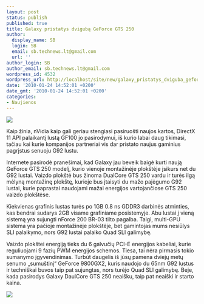```yaml
---
layout: post
status: publish
published: true
title: Galaxy pristatys dvigubą GeForce GTS 250
author:
  display_name: SB
  login: SB
  email: sb.technews.lt@gmail.com
  url: ''
author_login: SB
author_email: sb.technews.lt@gmail.com
wordpress_id: 4532
wordpress_url: http://localhost/site/new/galaxy_pristatys_dviguba_geforce_gts_250/
date: '2010-01-24 14:52:01 +0200'
date_gmt: '2010-01-24 14:52:01 +0200'
categories:
- Naujienos
---
```

<div class="imgright"><img src="http://www.part.lt/img/6f51b57153e2a3911996a915d9db3232771.jpg"  /></div>
<p>Kaip žinia, nVidia kaip gali geriau stengiasi pasiruošti naujos kartos, DirectX 11 API palaikantį lustą GF100 jo pasirodymui, iš kurio labai daug tikimasi, tačiau kai kurie kompanijos partneriai vis dar pristato naujus gaminius pagrįstus senuoju G92 lustu.</p>
<p>Internete pasirodė pranešimai, kad Galaxy jau beveik baigė kurti naują GeForce GTS 250 modelį, kurio vienoje montažinėje plokštėje įsikurs net du G92 lustai. Vaizdo plokštė bus žinoma DualCore GTS 250 vardu ir turės ilgą mėlyną montažinę plokštę, kurioje bus įtaisyti du mažo pajėgumo G92 lustai, kurie paprastai naudojami mažai energijos vartojančiose GTS 250 vaizdo plokštėse.</p>
<p>Kiekvienas grafinis lustas turės po 1GB 0.8 ns GDDR3 darbinės atminties, kas bendrai sudarys 2GB visame grafiniame posistemyje. Abu lustai į vieną sistemą yra sujungti nForce 200 BR-03 tilto pagalba. Taigi, multi-GPU sistema yra pačioje montažinėje plokštėje, bet gamintojas mums nesiūlys SLI palaikymo, nors G92 lustai palaiko Quad SLI galimybę.</p>
<p>Vaizdo plokštei energiją tieks du 6 galvučių PCI-E energijos kabeliai, kurie reguliuojami 9 fazių PWM energijos schemos. Tiesa, tai nėra pirmasis tokio sumanymo įgyvendinimas. Turbūt daugelis iš jūsų pamena dviejų metų senumo „sumuštinį“ GeForce 9800GX2, kuris naudojo du 65nm G92 lustus ir techniškai buvos taip pat sujungtas, nors turėjo Quad SLI galimybę. Beje, kada pasirodys Galaxy DaulCore GTS 250 neaišku, taip pat neaiški ir starto kaina.</p>
<p><img src="http://svarke.technews.lt/dual250.jpg" /></p>
